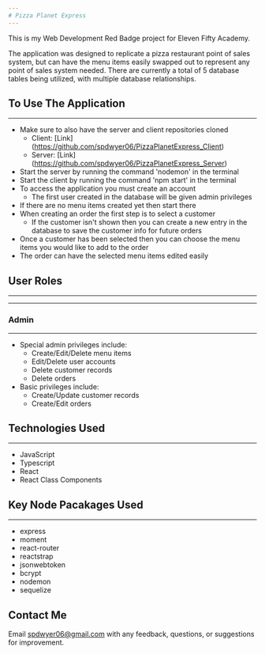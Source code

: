 ```yaml
---
# Pizza Planet Express
---
```


This is my Web Development Red Badge project for Eleven Fifty Academy.

The application was designed to replicate a pizza restaurant point of sales system, but can have the menu items easily swapped out to represent any point of sales system needed.
There are currently a total of 5 database tables being utilized, with multiple database relationships.

## To Use The Application
---
* Make sure to also have the server and client repositories cloned
    * Client: [Link] (https://github.com/spdwyer06/PizzaPlanetExpress_Client)
    * Server: [Link] (https://github.com/spdwyer06/PizzaPlanetExpress_Server)
* Start the server by running the command 'nodemon' in the terminal
* Start the client by running the command 'npm start' in the terminal
* To access the application you must create an account
  * The first user created in the database will be given admin privileges
* If there are no menu items created yet then start there
* When creating an order the first step is to select a customer
   * If the customer isn't shown then you can create a new entry in the database to save the customer info for future orders
* Once a customer has been selected then you can choose the menu items you would like to add to the order
* The order can have the selected menu items edited easily

## User Roles
---
--- 
### Admin
---
* Special admin privileges include:
   * Create/Edit/Delete menu items
   * Edit/Delete user accounts
   * Delete customer records 
   * Delete orders
* Basic privileges include:
   * Create/Update customer records
   * Create/Edit orders


## Technologies Used
---
* JavaScript
* Typescript
* React
* React Class Components

## Key Node Pacakages Used
---
* express
* moment
* react-router
* reactstrap
* jsonwebtoken
* bcrypt
* nodemon
* sequelize

Contact Me
---
Email spdwyer06@gmail.com with any feedback, questions, or suggestions for improvement.
